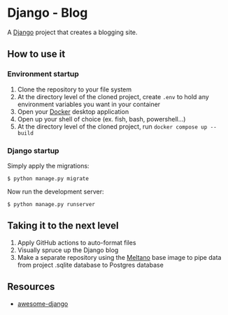 # Django - Blog

A [Django](https://pypi.org/project/Django/) project that creates a blogging site.

## How to use it
### Environment startup
1. Clone the repository to your file system
2. At the directory level of the cloned project, create `.env` to hold any 
    environment variables you want in your container
3. Open your [Docker](https://www.docker.com/products/docker-desktop/) desktop application
4. Open up your shell of choice (ex. fish, bash, powershell...)
5. At the directory level of the cloned project, run `docker compose up --build`
### Django startup
Simply apply the migrations:

    $ python manage.py migrate
    

Now run the development server:

    $ python manage.py runserver

## Taking it to the next level
1. Apply GitHub actions to auto-format files
2. Visually spruce up the Django blog
3. Make a separate repository using the [Meltano](https://hub.docker.com/r/meltano/meltano) base image to pipe 
    data from project .sqlite database to Postgres database

## Resources
- [awesome-django](https://github.com/wsvincent/awesome-django)